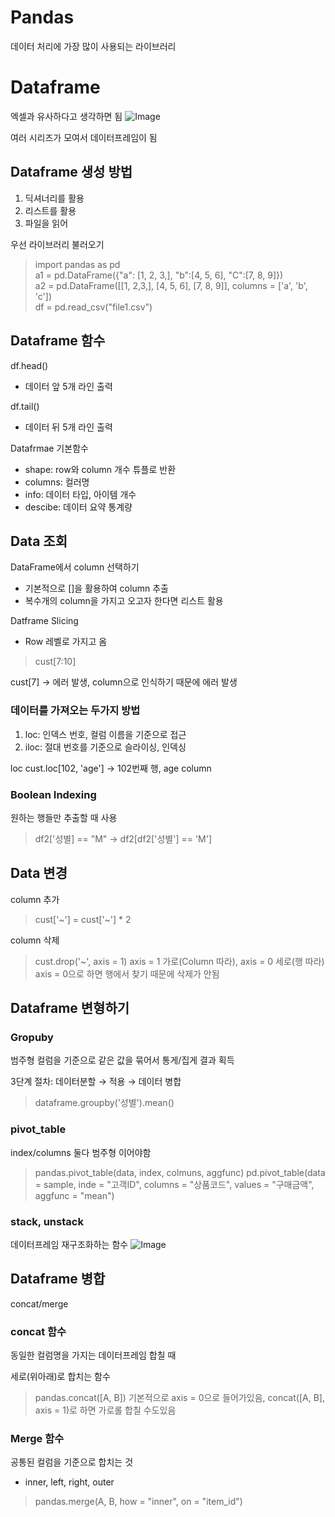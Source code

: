 # Pandas
데이터 처리에 가장 많이 사용되는 라이브러리

# Dataframe
엑셀과 유사하다고 생각하면 됨
![Image](https://github.com/user-attachments/assets/771309c3-7e4c-4743-b8dd-25e0b7fa789c)

여러 시리즈가 모여서 데이터프레임이 됨

## Dataframe 생성 방법
1. 딕셔너리를 활용
2. 리스트를 활용
3. 파일을 읽어  

우선 라이브러리 불러오기  

> import pandas as pd  
> a1 = pd.DataFrame({"a": [1, 2, 3,], "b":[4, 5, 6], "C":[7, 8, 9]})  
> a2 = pd.DataFrame([[1, 2,3,], [4, 5, 6], [7, 8, 9]], columns = ['a', 'b', 'c'])  
> df = pd.read_csv("file1.csv")  

## Dataframe 함수
df.head()
 - 데이터 앞 5개 라인 출력  

df.tail()
 - 데이터 뒤 5개 라인 출력  

 Datafrmae 기본함수
 - shape: row와 column 개수 튜플로 반환 
 - columns: 컬러명
 - info: 데이터 타입, 아이템 개수
 - descibe: 데이터 요약 통계량  

 ## Data 조회
 DataFrame에서 column 선택하기
  - 기본적으로 []을 활용하여 column 추출
  - 복수개의 column을 가지고 오고자 한다면 리스트 활용  

Datframe Slicing
 - Row 레벨로 가지고 옴
 > cust[7:10]

 cust[7] → 에러 발생, column으로 인식하기 때문에 에러 발생

### 데이터를 가져오는 두가지 방법
 1. loc: 인덱스 번호, 컬럼 이름을 기준으로 접근
 2. iloc: 절대 번호를 기준으로 슬라이싱, 인덱싱

loc
cust.loc[102, 'age'] → 102번째 행, age column  

### Boolean Indexing
원하는 행들만 추출할 때 사용
> df2['성별] == "M" → df2[df2['성별'] == 'M']

## Data 변경
column 추가
> cust['~'] = cust['~'] * 2

column 삭제
> cust.drop('~', axis = 1)
axis = 1 가로(Column 따라), axis = 0 세로(행 따라)  
axis = 0으로 하면 행에서 찾기 때문에 삭제가 안됨

## Dataframe 변형하기
### Gropuby
범주형 컬럼을 기준으로 같은 값을 묶어서 통게/집게 결과 획득

3단계 절차: 데이터분할 → 적용 → 데이터 병합

> dataframe.groupby('성별').mean()

### pivot_table
index/columns 둘다 범주형 이어야함
> pandas.pivot_table(data, index, colmuns, aggfunc)
> pd.pivot_table(data = sample, inde = "고객ID", columns = "상품코드", values = "구매금액", aggfunc = "mean")

### stack, unstack
데이터프레임 재구조화하는 함수
![Image](https://github.com/user-attachments/assets/a7f70448-5ab5-490f-8036-e3d16977b6d8)

## Dataframe 병합
concat/merge

### concat 함수
동일한 컬럼명을 가지는 데이터프레임 합칠 때  

세로(위아래)로 합치는 함수

> pandas.concat([A, B])
기본적으로 axis = 0으로 들어가있음,
concat([A, B], axis = 1)로 하면 가로롤 합칠 수도있음

### Merge 함수
공통된 컬럼을 기준으로 합치는 것 
- inner, left, right, outer  

> pandas.merge(A, B, how = "inner", on = "item_id")



